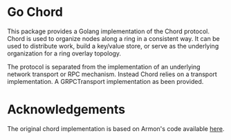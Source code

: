 # Go Chord
This package provides a Golang implementation of the Chord protocol.
Chord is used to organize nodes along a ring in a consistent way. It can be
used to distribute work, build a key/value store, or serve as the underlying
organization for a ring overlay topology.

The protocol is separated from the implementation of an underlying network
transport or RPC mechanism. Instead Chord relies on a transport implementation. A GRPCTransport
implementation as been provided.

# Acknowledgements

The original chord implementation is based on Armon's code available [here](http://github.com/armon/go-chord).
